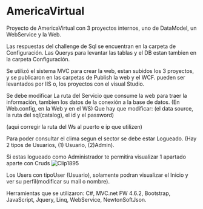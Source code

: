# AmericaVirtual
 Proyecto de AmericaVirtual con 3 proyectos internos, uno de DataModel, un WebService y la Web.
 
Las respuestas del challenge de Sql se encuentran en la carpeta de Configuración.
Las Querys para levantar las tablas y el DB estan tambien en la carpeta Configuración.

Se utilizó el sistema MVC para crear la web, estan subidos los 3 proyectos, y se publicaron en las carpetas de Publish la web y el WCF. pueden ser levantados por IIS o, los proyectos con el visual Studio.

Se debe modificar La ruta del Servicio que consume la web para traer la información, tambien los datos de la conexión a la base de datos.
(En Web.config, en la Web y en el WS)
Que hay que modificar: (el data source, la ruta del sql(catalog), el id y el password)

  <connectionStrings>
    <add name="Default" connectionString="data source=localhost;initial catalog=DBNAME;user id=USER;password=PASSWORD;MultipleActiveResultSets=True;App=EntityFramework" providerName="System.Data.SqlClient" />
  </connectionStrings>
  (aqui corregir la ruta del Ws al puerto e ip que utilizen)
    <client>
      <endpoint address="http://localhost:24227/AmericaVirtualService.svc" binding="basicHttpBinding" bindingConfiguration="BasicHttpBinding_IAmericaVirtualService" contract="AmericaeReference.IAmericaVirtualService" name="BasicHttpBinding_IAmericaVirtualService" />
    </client>

Para poder consultar el clima segun el sector se debe estar Logueado. (Hay 2 tipos de Usuarios, (1) Usuario, (2)Admin).

Si estas logueado como Administrador te permitira visualizar 1 apartado aparte con Cruds
![Clip1895](https://user-images.githubusercontent.com/55958235/109458229-29ed2a80-7a3b-11eb-885f-ca0365e808db.png)

Los Users con tipoUser (Usuario), solamente podran visualizar el Inicio y ver su perfil(modificar su mail o nombre).

Herramientas que se utilizaron:
C#, MVC.net FW 4.6.2, Bootstrap, JavaScript, Jquery, Linq, WebService, NewtonSoftJson.

